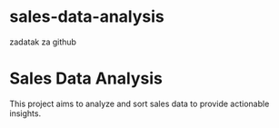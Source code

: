 # sales-data-analysis
zadatak za github
# Sales Data Analysis
This project aims to analyze and sort sales data to provide actionable insights. 
